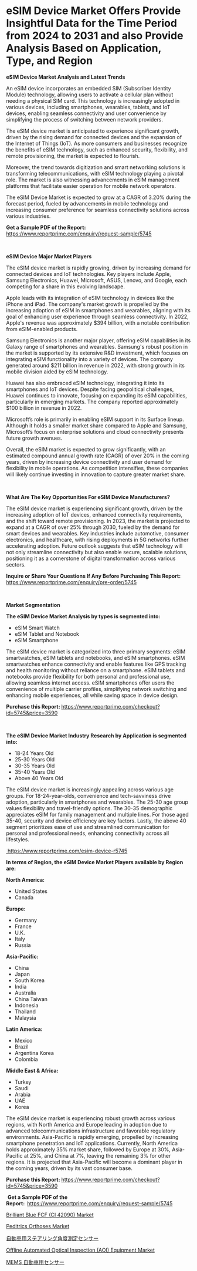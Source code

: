<p><h1>eSIM Device Market Offers Provide Insightful Data for the Time Period from 2024 to 2031 and also Provide Analysis Based on Application, Type, and Region</h1></p><p><strong>eSIM Device Market Analysis and Latest Trends</strong></p>
<p><p>An eSIM device incorporates an embedded SIM (Subscriber Identity Module) technology, allowing users to activate a cellular plan without needing a physical SIM card. This technology is increasingly adopted in various devices, including smartphones, wearables, tablets, and IoT devices, enabling seamless connectivity and user convenience by simplifying the process of switching between network providers.</p><p>The eSIM device market is anticipated to experience significant growth, driven by the rising demand for connected devices and the expansion of the Internet of Things (IoT). As more consumers and businesses recognize the benefits of eSIM technology, such as enhanced security, flexibility, and remote provisioning, the market is expected to flourish. </p><p>Moreover, the trend towards digitization and smart networking solutions is transforming telecommunications, with eSIM technology playing a pivotal role. The market is also witnessing advancements in eSIM management platforms that facilitate easier operation for mobile network operators. </p><p>The eSIM Device Market is expected to grow at a CAGR of 3.20% during the forecast period, fueled by advancements in mobile technology and increasing consumer preference for seamless connectivity solutions across various industries.</p></p>
<p><strong>Get a Sample PDF of the Report:&nbsp;</strong> <a href="https://www.reportprime.com/enquiry/request-sample/5745">https://www.reportprime.com/enquiry/request-sample/5745</a></p>
<p>&nbsp;</p>
<p><strong>eSIM Device Major Market Players</strong></p>
<p><p>The eSIM device market is rapidly growing, driven by increasing demand for connected devices and IoT technologies. Key players include Apple, Samsung Electronics, Huawei, Microsoft, ASUS, Lenovo, and Google, each competing for a share in this evolving landscape.</p><p>Apple leads with its integration of eSIM technology in devices like the iPhone and iPad. The company's market growth is propelled by the increasing adoption of eSIM in smartphones and wearables, aligning with its goal of enhancing user experience through seamless connectivity. In 2022, Apple's revenue was approximately $394 billion, with a notable contribution from eSIM-enabled products.</p><p>Samsung Electronics is another major player, offering eSIM capabilities in its Galaxy range of smartphones and wearables. Samsung's robust position in the market is supported by its extensive R&D investment, which focuses on integrating eSIM functionality into a variety of devices. The company generated around $211 billion in revenue in 2022, with strong growth in its mobile division aided by eSIM technology.</p><p>Huawei has also embraced eSIM technology, integrating it into its smartphones and IoT devices. Despite facing geopolitical challenges, Huawei continues to innovate, focusing on expanding its eSIM capabilities, particularly in emerging markets. The company reported approximately $100 billion in revenue in 2022.</p><p>Microsoft’s role is primarily in enabling eSIM support in its Surface lineup. Although it holds a smaller market share compared to Apple and Samsung, Microsoft’s focus on enterprise solutions and cloud connectivity presents future growth avenues. </p><p>Overall, the eSIM market is expected to grow significantly, with an estimated compound annual growth rate (CAGR) of over 20% in the coming years, driven by increasing device connectivity and user demand for flexibility in mobile operations. As competition intensifies, these companies will likely continue investing in innovation to capture greater market share.</p></p>
<p>&nbsp;</p>
<p><strong>What Are The Key Opportunities For eSIM Device Manufacturers?</strong></p>
<p><p>The eSIM device market is experiencing significant growth, driven by the increasing adoption of IoT devices, enhanced connectivity requirements, and the shift toward remote provisioning. In 2023, the market is projected to expand at a CAGR of over 25% through 2030, fueled by the demand for smart devices and wearables. Key industries include automotive, consumer electronics, and healthcare, with rising deployments in 5G networks further accelerating adoption. Future outlook suggests that eSIM technology will not only streamline connectivity but also enable secure, scalable solutions, positioning it as a cornerstone of digital transformation across various sectors.</p></p>
<p><strong>Inquire or Share Your Questions If Any Before Purchasing This Report:</strong> <a href="https://www.reportprime.com/enquiry/pre-order/5745">https://www.reportprime.com/enquiry/pre-order/5745</a></p>
<p>&nbsp;</p>
<p><strong>Market Segmentation</strong></p>
<p><strong>The eSIM Device Market Analysis by types is segmented into:</strong></p>
<p><ul><li>eSIM Smart Watch</li><li>eSIM Tablet and Notebook</li><li>eSIM Smartphone</li></ul></p>
<p><p>The eSIM device market is categorized into three primary segments: eSIM smartwatches, eSIM tablets and notebooks, and eSIM smartphones. eSIM smartwatches enhance connectivity and enable features like GPS tracking and health monitoring without reliance on a smartphone. eSIM tablets and notebooks provide flexibility for both personal and professional use, allowing seamless internet access. eSIM smartphones offer users the convenience of multiple carrier profiles, simplifying network switching and enhancing mobile experiences, all while saving space in device design.</p></p>
<p><strong>Purchase this Report:&nbsp;</strong><a href="https://www.reportprime.com/checkout?id=5745&price=3590">https://www.reportprime.com/checkout?id=5745&price=3590</a></p>
<p>&nbsp;</p>
<p><strong>The eSIM Device Market Industry Research by Application is segmented into:</strong></p>
<p><ul><li>18-24 Years Old</li><li>25-30 Years Old</li><li>30-35 Years Old</li><li>35-40 Years Old</li><li>Above 40 Years Old</li></ul></p>
<p><p>The eSIM device market is increasingly appealing across various age groups. For 18-24-year-olds, convenience and tech-savviness drive adoption, particularly in smartphones and wearables. The 25-30 age group values flexibility and travel-friendly options. The 30-35 demographic appreciates eSIM for family management and multiple lines. For those aged 35-40, security and device efficiency are key factors. Lastly, the above 40 segment prioritizes ease of use and streamlined communication for personal and professional needs, enhancing connectivity across all lifestyles.</p></p>
<p><a href="https://www.reportprime.com/esim-device-r5745">&nbsp;https://www.reportprime.com/esim-device-r5745</a></p>
<p><strong>In terms of Region, the eSIM Device Market Players available by Region are:</strong></p>
<p>
    <p> <strong> North America: </strong>
        <ul>
            <li>United States</li>
            <li>Canada</li>
        </ul>
        </p> 
    <p> <strong> Europe: </strong>
        <ul>
            <li>Germany</li>
            <li>France</li>
            <li>U.K.</li>
            <li>Italy</li>
            <li>Russia</li>
        </ul>
        </p> 
    <p> <strong> Asia-Pacific: </strong>
        <ul>
            <li>China</li>
            <li>Japan</li>
            <li>South Korea</li>
            <li>India</li>
            <li>Australia</li>
            <li>China Taiwan</li>
            <li>Indonesia</li>
            <li>Thailand</li>
            <li>Malaysia</li>
        </ul>
        </p> 
    <p> <strong> Latin America: </strong>
        <ul>
            <li>Mexico</li>
            <li>Brazil</li>
            <li>Argentina Korea</li>
            <li>Colombia</li>
        </ul>
        </p> 
    <p> <strong> Middle East & Africa: </strong>
        <ul>
            <li>Turkey</li>
            <li>Saudi</li>
            <li>Arabia</li>
            <li>UAE</li>
            <li>Korea</li>
        </ul>
    </p>
    </p>
<p><p>The eSIM device market is experiencing robust growth across various regions, with North America and Europe leading in adoption due to advanced telecommunications infrastructure and favorable regulatory environments. Asia-Pacific is rapidly emerging, propelled by increasing smartphone penetration and IoT applications. Currently, North America holds approximately 35% market share, followed by Europe at 30%, Asia-Pacific at 25%, and China at 7%, leaving the remaining 3% for other regions. It is projected that Asia-Pacific will become a dominant player in the coming years, driven by its vast consumer base.</p></p>
<p><strong>Purchase this Report: </strong><a href="https://www.reportprime.com/checkout?id=5745&price=3590">https://www.reportprime.com/checkout?id=5745&price=3590</a></p>
<p>&nbsp;<strong>Get a Sample PDF of the Report:&nbsp;&nbsp;</strong><a href="https://www.reportprime.com/enquiry/request-sample/5745">https://www.reportprime.com/enquiry/request-sample/5745</a></p>
<p><strong></strong></p>
<p><p><a href="https://medium.com/@abdulkoss1996/brilliant-blue-fcf-ci-42090-market-a-global-and-regional-analysis-focus-on-region-026988d391b4">Brilliant Blue FCF (CI 42090) Market</a></p><p><a href="https://issuu.com/reportprime-2/docs/peditrics-orthoses-market-size-2030_8399576e642289">Peditrics Orthoses Market</a></p><p><a href="https://medium.com/@manuelmann1976/%E3%82%B0%E3%83%AD%E3%83%BC%E3%83%90%E3%83%AB%E8%87%AA%E5%8B%95%E8%BB%8A%E3%82%B9%E3%83%86%E3%82%A2%E3%83%AA%E3%83%B3%E3%82%B0%E8%A7%92%E5%BA%A6%E6%B8%AC%E5%AE%9A%E3%82%BB%E3%83%B3%E3%82%B5%E3%83%BC%E7%94%A3%E6%A5%AD%E5%88%86%E6%9E%90-%E3%82%B7%E3%82%A7%E3%82%A2-%E6%88%90%E9%95%B7-%E3%83%88%E3%83%AC%E3%83%B3%E3%83%89-2024%E5%B9%B4%E3%81%8B%E3%82%892031%E5%B9%B4%E3%81%BE%E3%81%A7%E3%81%AE%E4%BA%88%E6%B8%AC-80c61a1d7074">自動車用ステアリング角度測定センサー</a></p><p><a href="https://medium.com/@abdulkoss1996/unveiling-market-trends-global-offline-automated-optical-inspection-aoi-equipment-market-growth-dd9de42544ea">Offline Automated Optical Inspection (AOI) Equipment Market</a></p><p><a href="https://medium.com/@manuelmann1976/mems%E8%87%AA%E5%8B%95%E8%BB%8A%E3%82%BB%E3%83%B3%E3%82%B5%E3%83%BC%E5%B8%82%E5%A0%B4%E3%81%AB%E5%AF%BE%E3%81%99%E3%82%8B%E6%B4%9E%E5%AF%9F-%E5%B8%82%E5%A0%B4%E3%83%97%E3%83%AC%E3%82%A4%E3%83%A4%E3%83%BC-%E5%B8%82%E5%A0%B4%E8%A6%8F%E6%A8%A1-%E5%9C%B0%E7%90%86%E7%9A%84%E5%9C%B0%E5%9F%9F-%E3%81%8A%E3%82%88%E3%81%B3%E4%BA%88%E6%B8%AC-2024%E5%B9%B4-2031%E5%B9%B4-d20fb63dcda0">MEMS 自動車用センサー</a></p></p>